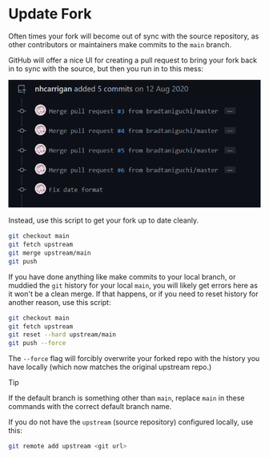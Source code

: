 # Update Fork

Often times your fork will become out of sync with the source repository, as other contributors or maintainers make commits to the `main` branch.

GitHub will offer a nice UI for creating a pull request to bring your fork back in to sync with the source, but then you run in to this mess:

![Merge Hell!](../img/merge-hell.png)

Instead, use this script to get your fork up to date cleanly.

```bash
git checkout main
git fetch upstream
git merge upstream/main
git push
```

If you have done anything like make commits to your local branch, or muddied the `git` history for your local `main`, you will likely get errors here as it won't be a clean merge. If that happens, or if you need to reset history for another reason, use this script:

```bash
git checkout main
git fetch upstream
git reset --hard upstream/main
git push --force
```

The `--force` flag will forcibly overwrite your forked repo with the history you have locally (which now matches the original upstream repo.)

> [!TIP]
> If the default branch is something other than `main`, replace `main` in these commands with the correct default branch name.

If you do not have the `upstream` (source repository) configured locally, use this:

```bash
git remote add upstream <git url>
```
